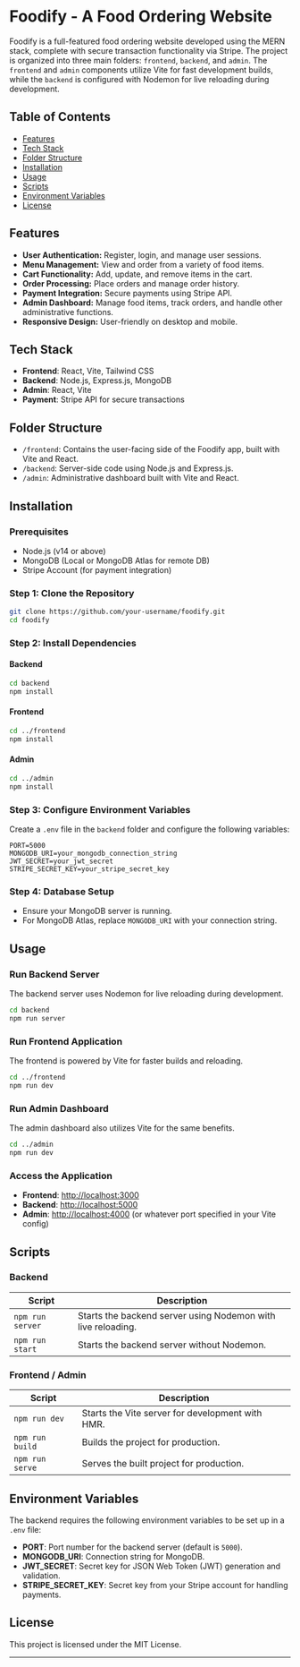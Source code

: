 

# Foodify - A Food Ordering Website

Foodify is a full-featured food ordering website developed using the MERN stack, complete with secure transaction functionality via Stripe. The project is organized into three main folders: `frontend`, `backend`, and `admin`. The `frontend` and `admin` components utilize Vite for fast development builds, while the `backend` is configured with Nodemon for live reloading during development.

## Table of Contents

- [Features](#features)
- [Tech Stack](#tech-stack)
- [Folder Structure](#folder-structure)
- [Installation](#installation)
- [Usage](#usage)
- [Scripts](#scripts)
- [Environment Variables](#environment-variables)
- [License](#license)

## Features

- **User Authentication:** Register, login, and manage user sessions.
- **Menu Management:** View and order from a variety of food items.
- **Cart Functionality:** Add, update, and remove items in the cart.
- **Order Processing:** Place orders and manage order history.
- **Payment Integration:** Secure payments using Stripe API.
- **Admin Dashboard:** Manage food items, track orders, and handle other administrative functions.
- **Responsive Design:** User-friendly on desktop and mobile.

## Tech Stack

- **Frontend**: React, Vite, Tailwind CSS
- **Backend**: Node.js, Express.js, MongoDB
- **Admin**: React, Vite
- **Payment**: Stripe API for secure transactions

## Folder Structure

- `/frontend`: Contains the user-facing side of the Foodify app, built with Vite and React.
- `/backend`: Server-side code using Node.js and Express.js.
- `/admin`: Administrative dashboard built with Vite and React.

## Installation

### Prerequisites

- Node.js (v14 or above)
- MongoDB (Local or MongoDB Atlas for remote DB)
- Stripe Account (for payment integration)

### Step 1: Clone the Repository

```bash
git clone https://github.com/your-username/foodify.git
cd foodify
```

### Step 2: Install Dependencies

#### Backend

```bash
cd backend
npm install
```

#### Frontend

```bash
cd ../frontend
npm install
```

#### Admin

```bash
cd ../admin
npm install
```

### Step 3: Configure Environment Variables

Create a `.env` file in the `backend` folder and configure the following variables:

```plaintext
PORT=5000
MONGODB_URI=your_mongodb_connection_string
JWT_SECRET=your_jwt_secret
STRIPE_SECRET_KEY=your_stripe_secret_key
```

### Step 4: Database Setup

- Ensure your MongoDB server is running.
- For MongoDB Atlas, replace `MONGODB_URI` with your connection string.

## Usage

### Run Backend Server

The backend server uses Nodemon for live reloading during development.

```bash
cd backend
npm run server
```

### Run Frontend Application

The frontend is powered by Vite for faster builds and reloading.

```bash
cd ../frontend
npm run dev
```

### Run Admin Dashboard

The admin dashboard also utilizes Vite for the same benefits.

```bash
cd ../admin
npm run dev
```

### Access the Application

- **Frontend**: [http://localhost:3000](http://localhost:5713)
- **Backend**: [http://localhost:5000](http://localhost:4000)
- **Admin**: [http://localhost:4000](http://localhost:5714) (or whatever port specified in your Vite config)

## Scripts

### Backend

| Script            | Description                                             |
|-------------------|---------------------------------------------------------|
| `npm run server`  | Starts the backend server using Nodemon with live reloading. |
| `npm run start`   | Starts the backend server without Nodemon.               |

### Frontend / Admin

| Script            | Description                                             |
|-------------------|---------------------------------------------------------|
| `npm run dev`     | Starts the Vite server for development with HMR.        |
| `npm run build`   | Builds the project for production.                      |
| `npm run serve`   | Serves the built project for production.                |

## Environment Variables

The backend requires the following environment variables to be set up in a `.env` file:

- **PORT**: Port number for the backend server (default is `5000`).
- **MONGODB_URI**: Connection string for MongoDB.
- **JWT_SECRET**: Secret key for JSON Web Token (JWT) generation and validation.
- **STRIPE_SECRET_KEY**: Secret key from your Stripe account for handling payments.

## License

This project is licensed under the MIT License.

---
